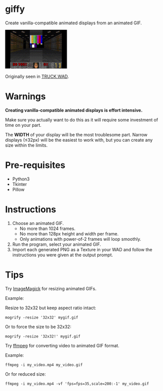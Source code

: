 # giffy

Create vanilla-compatible animated displays from an animated GIF.

![](web/tpn.gif)

Originally seen in [TRUCK.WAD](https://www.doomworld.com/idgames/levels/doom2/deathmatch/s-u/truck).

# Warnings

**Creating vanilla-compatible animated displays is effort intensive.**

Make sure you actually want to do this as it will require some investment of time on your part.

The **WIDTH** of your display will be the most troublesome part. Narrow displays (&le;32px) will be the easiest to work with, but you can create any size within the limits.

# Pre-requisites

* Python3
* Tkinter
* Pillow

# Instructions

1. Choose an animated GIF.
    * No more than 1024 frames.
    * No more than 128px height and width per frame.
    * Only animations with power-of-2 frames will loop smoothly.
2. Run the program, select your animated GIF.
3. Import each generated PNG as a Texture in your WAD and follow the instructions you were given at the output prompt.

# Tips

Try [ImageMagick](https://imagemagick.org/index.php) for resizing animated GIFs.

Example:

Resize to 32x32 but keep aspect ratio intact:

```
mogrify -resize '32x32' mygif.gif
```

Or to force the size to be 32x32:

```
mogrify -resize '32x32!' mygif.gif
```

Try [ffmpeg](https://ffmpeg.org/) for converting video to animated GIF format.

Example:

```
ffmpeg -i my_video.mp4 my_video.gif
```

Or for reduced size:

```
ffmpeg -i my_video.mp4 -vf 'fps=fps=35,scale=200:-1' my_video.gif
```


